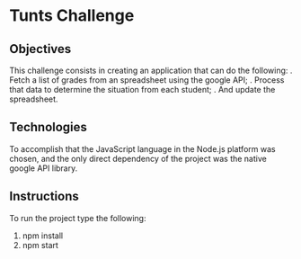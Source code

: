 # Tunts Challenge

## Objectives

This challenge consists in creating an application that can do the following:
. Fetch a list of grades from an spreadsheet using the google API;
. Process that data to determine the situation from each student;
. And update the spreadsheet.

## Technologies
To accomplish that the JavaScript language in the Node.js platform was chosen, and the only direct dependency of the project was the native google API library.

## Instructions
To run the project type the following:

1. npm install
2. npm start
